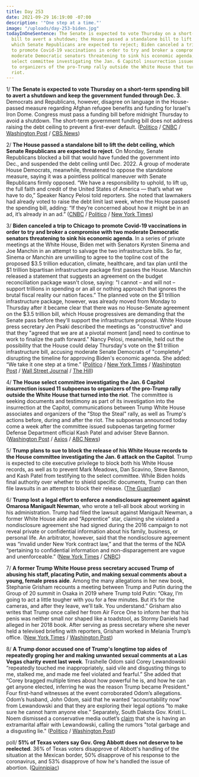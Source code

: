 ```yaml
---
title: Day 253
date: 2021-09-29 16:19:00 -07:00
description: '"One step at a time."'
image: "/uploads/day-253-biden.jpg"
todayInOneSentence: The Senate is expected to vote Thursday on a short-term spending
  bill to avert a shutdown; the House passed a standalone bill to lift the debt ceiling,
  which Senate Republicans are expected to reject; Biden canceled a trip to Chicago
  to promote Covid-19 vaccinations in order to try and broker a compromise with two
  moderate Democratic senators threatening to sink his economic agenda; and the House
  select committee investigating the Jan. 6 Capitol insurrection issued 11 subpoenas
  to organizers of the pro-Trump rally outside the White House that turned into the
  riot.
---
```


1/ **The Senate is expected to vote Thursday on a short-term spending bill to avert a shutdown and keep the government funded through Dec. 3**. Democrats and Republicans, however, disagree on language in the House-passed measure regarding Afghan refugee benefits and funding for Israel's Iron Dome. Congress must pass a funding bill before midnight Thursday to avoid a shutdown. The short-term government funding bill does not address raising the debt ceiling to prevent a first-ever default. ([Politico](https://www.politico.com/news/2021/09/29/government-shutdown-funding-514695) / [CNBC](https://www.cnbc.com/2021/09/29/government-shutdown-schumer-says-senate-may-vote-on-funding-bill.html) / [Washington Post](https://www.washingtonpost.com/us-policy/2021/09/29/senate-funding-government-shutdown/) / [CBS News](https://www.cbsnews.com/news/government-shutdown-2021-senate-bill-vote/))

2/ **The House passed a standalone bill to lift the debt ceiling, which Senate Republicans are expected to reject**. On Monday, Senate Republicans blocked a bill that would have funded the government into Dec., and suspended the debt ceiling until Dec. 2022. A group of moderate House Democrats, meanwhile, threatened to oppose the standalone measure, saying it was a pointless political maneuver with Senate Republicans firmly opposed. “We have a responsibility to uphold, to lift up, the full faith and credit of the United States of America — that’s what we have to do,” Speaker Nancy Pelosi told reporters. She noted that lawmakers had already voted to raise the debt limit last week, when the House passed the spending bill, adding: “If they’re concerned about how it might be in an ad, it’s already in an ad.” ([CNBC](https://www.cnbc.com/2021/09/29/debt-ceiling-pelosi-says-house-will-vote-to-prevent-us-default.html) / [Politico](https://www.politico.com/news/2021/09/29/nancy-pelosi-debt-ceiling-514659) / [New York Times](https://www.nytimes.com/2021/09/29/us/politics/debt-limit-spending-bill.html))

3/ **Biden canceled a trip to Chicago to promote Covid-19 vaccinations in order to try and broker a compromise with two moderate Democratic senators threatening to sink his economic agenda**. In a series of private meetings at the White House, Biden met with Senators Kyrsten Sinema and Joe Manchin in an attempt to salvage the two infrastructure bills. So far, Sinema or Manchin are unwilling to agree to the topline cost of the proposed $3.5 trillion education, climate, healthcare, and tax plan until the $1 trillion bipartisan infrastructure package first passes the House. Manchin released a statement that suggests an agreement on the budget reconciliation package wasn't close, saying: "I cannot – and will not – support trillions in spending or an all or nothing approach that ignores the brutal fiscal reality our nation faces.” The planned vote on the $1 trillion infrastructure package, however, was already moved from Monday to Thursday after it became clear that there was no House-Senate agreement on the $3.5 trillion bill, which House progressives are demanding that the Senate pass before they'll support the infrastructure proposal. White House press secretary Jen Psaki described the meetings as "constructive" and that they "agreed that we are at a pivotal moment \[and\] need to continue to work to finalize the path forward." Nancy Pelosi, meanwhile, held out the possibility that the House could delay Thursday's vote on the $1 trillion infrastructure bill, accusing moderate Senate Democrats of "completely" disrupting the timeline for approving Biden's economic agenda. She added: “We take it one step at a time.” ([Politico](https://www.politico.com/news/2021/09/28/manchin-sinema-dems-biden-514574) / [New York Times](https://www.nytimes.com/2021/09/29/business/economy/biden-agenda-sinema-manchin.html) / [Washington Post](https://www.washingtonpost.com/us-policy/2021/09/29/biden-pelosi-democrats-infrastructure/) / [Wall Street Journal](https://www.wsj.com/articles/democrats-aim-to-keep-government-funded-as-talks-continue-on-3-5-trillion-bill-11632934535?mod=hp_lead_pos1) / [The Hill](https://thehill.com/homenews/house/574469-pelosi-leaves-room-to-delay-infrastructure-vote?rl=1))

4/ **The House select committee investigating the Jan. 6 Capitol insurrection issued 11 subpoenas to organizers of the pro-Trump rally outside the White House that turned into the riot**. The committee is seeking documents and testimony as part of its investigation into the insurrection at the Capitol, communications between Trump White House associates and organizers of the "Stop the Steal" rally, as well as Trump's actions before, during and after the riot. The subpoenas announced today come a week after the committee issued subpoenas targeting former Defense Department official Kash Patel and adviser Steve Bannon. ([Washington Post](https://www.washingtonpost.com/politics/jan6-committee-subpoenas-rally-planners/2021/09/29/8c73eb68-216a-11ec-b3d6-8cdebe60d3e2_story.html) / [Axios](https://www.axios.com/jan-6-select-committee-subpoenas-1ba34603-8c4b-44ed-a4d3-df850111ba9c.html) / [ABC News](https://abcnews.go.com/Politics/select-committee-issues-subpoenas-11-planning-jan-rally/story?id=80312274))

5/ **Trump plans to sue to block the release of his White House records to the House committee investigating the Jan. 6 attack on the Capitol**. Trump is expected to cite executive privilege to block both his White House records, as well as to prevent Mark Meadows, Dan Scavino, Steve Bannon, and Kash Patel from testifying to the select committee. While Biden holds final authority over whether to shield specific documents, Trump can then file lawsuits in an attempt to block their release. ([The Guardian](https://www.theguardian.com/us-news/2021/sep/29/donald-trump-6-january-records-sue))

6/ **Trump lost a legal effort to enforce a nondisclosure agreement against Omarosa Manigault Newman**, who wrote a tell-all book about working in his administration. Trump had filed the lawsuit against Manigault Newman, a former White House aide and “Apprentice” star, claiming she violated a nondisclosure agreement she had signed during the 2016 campaign to not reveal private or confidential information about his family, business, or personal life. An arbitrator, however, said that the nondisclosure agreement was “invalid under New York contract law,” and that the terms of the NDA “pertaining to confidential information and non-disparagement are vague and unenforceable.” ([New York Times](https://www.nytimes.com/2021/09/28/us/politics/trump-omarosa-nda-suit.html) / [CNBC](https://www.cnbc.com/2021/09/28/trump-loses-to-omarosa-manigault-newman-in-arbitration-fight-over-book.html))

7/ **A former Trump White House press secretary accused Trump of abusing his staff, placating Putin, and making sexual comments about a young, female press aide**. Among the many allegations in her new book, Stephanie Grisham recounts a meeting between Trump and Putin during the Group of 20 summit in Osaka in 2019 where Trump told Putin: “Okay, I’m going to act a little tougher with you for a few minutes. But it’s for the cameras, and after they leave, we’ll talk. You understand.” Grisham also writes that Trump once called her from Air Force One to inform her that his penis was neither small nor shaped like a toadstool, as Stormy Daniels had alleged in her 2018 book. After serving as press secretary where she never held a televised briefing with reporters, Grisham worked in Melania Trump’s office. ([New York Times](https://www.nytimes.com/2021/09/28/us/politics/stephanie-grishams-book-trump.html) / [Washington Post](https://www.washingtonpost.com/lifestyle/stephanie-grisham-book/2021/09/27/6589e23c-1cf1-11ec-8380-5fbadbc43ef8_story.html))

8/ **A Trump donor accused one of Trump's longtime top aides of repeatedly groping her and making unwanted sexual comments at a Las Vegas charity event last week**. Trashelle Odom said Corey Lewandowski “repeatedly touched me inappropriately, said vile and disgusting things to me, stalked me, and made me feel violated and fearful.” She added that “Corey bragged multiple times about how powerful he is, and how he can get anyone elected, inferring he was the reason Trump became President." Four first-hand witnesses at the event corroborated Odom’s allegations. Odom’s husband, John Odom, said that he wanted “accountability now” from Lewandowski and that they are exploring their legal options “to make sure he cannot harm anyone else.” Separately, South Dakota Gov. Kristi L. Noem dismissed a conservative media outlet’s [claim](https://amgreatness.com/2021/09/28/kristi-noem-shows-why-republicans-cant-have-nice-things/) that she is having an extramarital affair with Lewandowski, calling the rumors "total garbage and a disgusting lie." ([Politico](https://www.politico.com/news/2021/09/29/corey-lewandowski-sexual-advances-allegations-514650) / [Washington Post](https://www.washingtonpost.com/politics/kristi-noem-affair-allegations-lewandowski/2021/09/29/859ad8da-2154-11ec-9309-b743b79abc59_story.html))

poll/ **51% of Texas voters say Gov. Greg Abbott does not deserve to be reelected**. 36% of Texas voters disapprove of Abbott's handling of the situation at the Mexican border, 50% disapprove of his response to the coronavirus, and 53% disapprove of how he's handled the issue of abortion. ([Quinnipiac](https://poll.qu.edu/poll-release?releaseid=3821))
